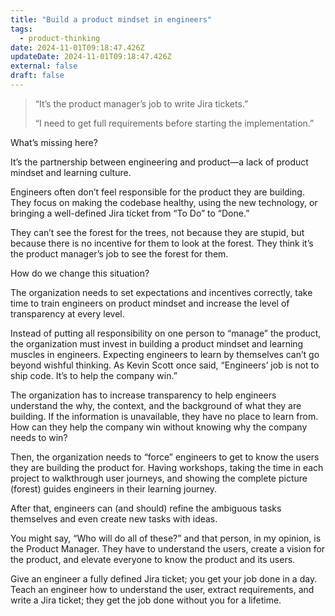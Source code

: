 ```yaml
---
title: "Build a product mindset in engineers"
tags:
  - product-thinking
date: 2024-11-01T09:18:47.426Z
updateDate: 2024-11-01T09:18:47.426Z
external: false
draft: false
---
```


> “It’s the product manager’s job to write Jira tickets.”
>
> “I need to get full requirements before starting the implementation.”

What’s missing here?

It’s the partnership between engineering and product—a lack of product mindset and learning culture.

Engineers often don’t feel responsible for the product they are building. They focus on making the codebase healthy, using the new technology, or bringing a well-defined Jira ticket from “To Do” to “Done.”

They can’t see the forest for the trees, not because they are stupid, but because there is no incentive for them to look at the forest. They think it’s the product manager’s job to see the forest for them.

How do we change this situation?

The organization needs to set expectations and incentives correctly, take time to train engineers on product mindset and increase the level of transparency at every level.

Instead of putting all responsibility on one person to “manage” the product, the organization must invest in building a product mindset and learning muscles in engineers. Expecting engineers to learn by themselves can’t go beyond wishful thinking. As Kevin Scott once said, “Engineers’ job is not to ship code. It’s to help the company win.”

The organization has to increase transparency to help engineers understand the why, the context, and the background of what they are building. If the information is unavailable, they have no place to learn from. How can they help the company win without knowing why the company needs to win?

Then, the organization needs to “force” engineers to get to know the users they are building the product for. Having workshops, taking the time in each project to walkthrough user journeys, and showing the complete picture (forest) guides engineers in their learning journey.

After that, engineers can (and should) refine the ambiguous tasks themselves and even create new tasks with ideas.

You might say, “Who will do all of these?” and that person, in my opinion, is the Product Manager. They have to understand the users, create a vision for the product, and elevate everyone to know the product and its users.

Give an engineer a fully defined Jira ticket; you get your job done in a day. Teach an engineer how to understand the user, extract requirements, and write a Jira ticket; they get the job done without you for a lifetime.

